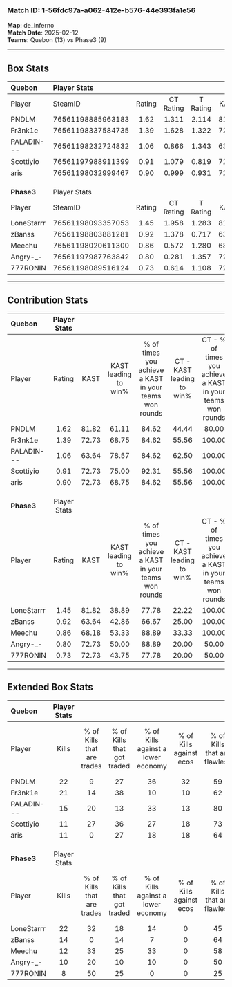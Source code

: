 ### Match ID: 1-56fdc97a-a062-412e-b576-44e393fa1e56  
**Map**: de_inferno  
**Match Date**: 2025-02-12  
**Teams**: Quebon (13) vs Phase3 (9)  

---  

## Box Stats  

| **Quebon** | Player Stats      |        |           |          |       |       |       |         |        |      |     |
| :- | :- | :-: | :-: | :-: | :-: | :-: | :-: | :-: | :-: | :-: | :-: |
| Player     | SteamID           | Rating | CT Rating | T Rating | KAST  |  ADR  | Kills | Assists | Deaths | K/D  | HS% |
| PNDLM      | 76561198885963183 |  1.62  |   1.311   |  2.114   | 81.82 | 117.3 |  22   |    7    |   13   | 1.69 | 54  |
| Fr3nk1e    | 76561198337584735 |  1.39  |   1.628   |  1.322   | 72.73 | 95.2  |  21   |    7    |   15   | 1.40 | 66  |
| PALADIN--- | 76561198232724832 |  1.06  |   0.866   |  1.343   | 63.64 | 59.3  |  15   |    4    |   11   | 1.36 | 46  |
| Scottiyio  | 76561197988911399 |  0.91  |   1.079   |  0.819   | 72.73 | 62.5  |  11   |    6    |   14   | 0.79 | 45  |
| aris       | 76561198032999467 |  0.90  |   0.999   |  0.931   | 72.73 | 53.9  |  11   |    3    |   13   | 0.85 | 54  |
|            |                   |        |           |          |       |       |       |         |        |      |     |
|            |                   |        |           |          |       |       |       |         |        |      |     |
|            |                   |        |           |          |       |       |       |         |        |      |     |
| **Phase3** | Player Stats      |        |           |          |       |       |       |         |        |      |     |
| Player     | SteamID           | Rating | CT Rating | T Rating | KAST  |  ADR  | Kills | Assists | Deaths | K/D  | HS% |
| LoneStarrr | 76561198093357053 |  1.45  |   1.958   |  1.283   | 81.82 | 98.6  |  22   |    6    |   17   | 1.29 | 36  |
| zBanss     | 76561198803881281 |  0.92  |   1.378   |  0.717   | 63.64 | 63.1  |  14   |    1    |   15   | 0.93 |  0  |
| Meechu     | 76561198020611300 |  0.86  |   0.572   |  1.280   | 68.18 | 66.4  |  12   |    6    |   17   | 0.71 | 66  |
| Angry-_-   | 76561197987763842 |  0.80  |   0.281   |  1.357   | 72.73 | 51.3  |  10   |    2    |   15   | 0.67 | 90  |
| 777RONIN   | 76561198089516124 |  0.73  |   0.614   |  1.108   | 72.73 | 58.6  |   8   |    6    |   16   | 0.50 | 75  |
---  

## Contribution Stats  

| **Quebon** | Player Stats |       |                      |                                                        |                           |                                                             |                          |                                                            |
| :- | :-: | :-: | :-: | :-: | :-: | :-: | :-: | :-: |
| Player     |    Rating    | KAST  | KAST leading to win% | % of times you achieve a KAST in your teams won rounds | CT - KAST leading to win% | CT - % of times you achieve a KAST in your teams won rounds | T - KAST leading to win% | T - % of times you achieve a KAST in your teams won rounds |
| PNDLM      |     1.62     | 81.82 |        61.11         |                         84.62                          |           44.44           |                            80.00                            |          77.78           |                           87.50                            |
| Fr3nk1e    |     1.39     | 72.73 |        68.75         |                         84.62                          |           55.56           |                           100.00                            |          85.71           |                           75.00                            |
| PALADIN--- |     1.06     | 63.64 |        78.57         |                         84.62                          |           62.50           |                           100.00                            |          100.00          |                           75.00                            |
| Scottiyio  |     0.91     | 72.73 |        75.00         |                         92.31                          |           55.56           |                           100.00                            |          100.00          |                           87.50                            |
| aris       |     0.90     | 72.73 |        68.75         |                         84.62                          |           55.56           |                           100.00                            |          85.71           |                           75.00                            |
|            |              |       |                      |                                                        |                           |                                                             |                          |                                                            |
|            |              |       |                      |                                                        |                           |                                                             |                          |                                                            |
|            |              |       |                      |                                                        |                           |                                                             |                          |                                                            |
| **Phase3** | Player Stats |       |                      |                                                        |                           |                                                             |                          |                                                            |
| Player     |    Rating    | KAST  | KAST leading to win% | % of times you achieve a KAST in your teams won rounds | CT - KAST leading to win% | CT - % of times you achieve a KAST in your teams won rounds | T - KAST leading to win% | T - % of times you achieve a KAST in your teams won rounds |
| LoneStarrr |     1.45     | 81.82 |        38.89         |                         77.78                          |           22.22           |                           100.00                            |          55.56           |                           71.43                            |
| zBanss     |     0.92     | 63.64 |        42.86         |                         66.67                          |           25.00           |                           100.00                            |          66.67           |                           57.14                            |
| Meechu     |     0.86     | 68.18 |        53.33         |                         88.89                          |           33.33           |                           100.00                            |          66.67           |                           85.71                            |
| Angry-_-   |     0.80     | 72.73 |        50.00         |                         88.89                          |           20.00           |                            50.00                            |          63.64           |                           100.00                           |
| 777RONIN   |     0.73     | 72.73 |        43.75         |                         77.78                          |           20.00           |                            50.00                            |          54.55           |                           85.71                            |
---  

## Extended Box Stats  

| **Quebon** | Player Stats |                            |                            |                                    |                         |                              |                                 |        |                             |                                     |                          |                               |                            |
| :- | :-: | :-: | :-: | :-: | :-: | :-: | :-: | :-: | :-: | :-: | :-: | :-: | :-: |
| Player     |    Kills     | % of Kills that are trades | % of Kills that got traded | % of Kills against a lower economy | % of Kills against ecos | % of Kills that are flawless | % of Kills that are close duels | Deaths | % of Deaths that get traded | % of Deaths against a lower economy | % of Deaths against ecos | % of Deaths that are flawless | % of Deaths that are close |
| PNDLM      |      22      |             9              |             27             |                 36                 |           32            |              59              |                5                |   13   |             15              |                  8                  |            8             |              54               |             8              |
| Fr3nk1e    |      21      |             14             |             38             |                 10                 |           10            |              62              |               10                |   15   |             27              |                 13                  |            7             |              67               |             7              |
| PALADIN--- |      15      |             20             |             13             |                 33                 |           13            |              80              |                0                |   11   |              9              |                  9                  |            9             |              36               |             0              |
| Scottiyio  |      11      |             27             |             36             |                 27                 |           18            |              73              |                0                |   14   |             14              |                 14                  |            7             |              36               |             7              |
| aris       |      11      |             0              |             27             |                 18                 |           18            |              64              |                0                |   13   |             23              |                  8                  |            0             |              54               |             0              |
|            |              |                            |                            |                                    |                         |                              |                                 |        |                             |                                     |                          |                               |                            |
|            |              |                            |                            |                                    |                         |                              |                                 |        |                             |                                     |                          |                               |                            |
|            |              |                            |                            |                                    |                         |                              |                                 |        |                             |                                     |                          |                               |                            |
| **Phase3** | Player Stats |                            |                            |                                    |                         |                              |                                 |        |                             |                                     |                          |                               |                            |
| Player     |    Kills     | % of Kills that are trades | % of Kills that got traded | % of Kills against a lower economy | % of Kills against ecos | % of Kills that are flawless | % of Kills that are close duels | Deaths | % of Deaths that get traded | % of Deaths against a lower economy | % of Deaths against ecos | % of Deaths that are flawless | % of Deaths that are close |
| LoneStarrr |      22      |             32             |             18             |                 14                 |            0            |              45              |                5                |   17   |             35              |                  6                  |            0             |              71               |             6              |
| zBanss     |      14      |             0              |             14             |                 7                  |            0            |              64              |                0                |   15   |             27              |                 13                  |            0             |              67               |             7              |
| Meechu     |      12      |             33             |             25             |                 33                 |            0            |              58              |                8                |   17   |             24              |                  6                  |            0             |              88               |             6              |
| Angry-_-   |      10      |             20             |             10             |                 10                 |            0            |              50              |                0                |   15   |             20              |                  0                  |            0             |              53               |             0              |
| 777RONIN   |      8       |             50             |             25             |                 0                  |            0            |              25              |               13                |   16   |             38              |                  6                  |            0             |              56               |             0              |
